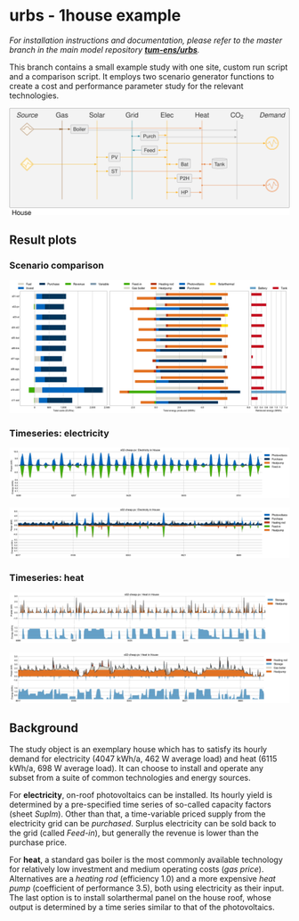 # urbs - 1house example

*For installation instructions and documentation, please refer to the master branch in the main model repository [**tum-ens/urbs**](https://github.com/tum-ens/urbs).*

This branch contains a small example study with one site, custom run script and a comparison script. It employs two scenario generator functions to create a cost and performance parameter study for the relevant technologies.

<a href="img/res.png"><img src="img/res.png" alt="Reference energy system (RES) chart of the modelled study object."></a>

## Result plots

### Scenario comparison

<a href="img/comparison.png"><img src="img/comparison.png" alt="Bar chart of total system cost, electricity generation shares and storage use for all scenarios."></a>

### Timeseries: electricity

<a href="img/s02-cheap-pv-Electricity-House-08-aug.png"><img src="img/s02-cheap-pv-Electricity-House-08-aug.png" alt="Timeseries plot of month August for electricity generation in scenario s02: cheap PV"></a>

<a href="img/s02-cheap-pv-Electricity-House-12-dec.png"><img src="img/s02-cheap-pv-Electricity-House-12-dec.png" alt="Timeseries plot of month December for electricity generation in scenario s02: cheap PV"></a>

### Timeseries: heat

<a href="img/s02-cheap-pv-Heat-House-08-aug.png"><img src="img/s02-cheap-pv-Heat-House-08-aug.png" alt="Timeseries plot of month August for heat generation in scenario s02: cheap PV"></a>

<a href="img/s02-cheap-pv-Heat-House-12-dec.png"><img src="img/s02-cheap-pv-Heat-House-12-dec.png" alt="Timeseries plot of month December for heat generation in scenario s02: cheap PV"></a>

## Background

The study object is an exemplary house which has to satisfy its hourly demand for electricity (4047 kWh/a, 462 W average load) and heat (6115 kWh/a, 698 W average load). It can choose to install and operate any subset from a suite of common technologies and energy sources. 

For **electricity**, on-roof photovoltaics can be installed. Its hourly yield is determined by a pre-specified time series of so-called capacity factors (sheet *SupIm*). Other than that, a time-variable priced supply from the electricity grid can be *purchased*. Surplus electricity can be sold back to the grid (called *Feed-in*), but generally the revenue is lower than the purchase price.

For **heat**, a standard gas boiler is the most commonly available technology for relatively low investment and medium operating costs (*gas price*). Alternatives are a *heating rod* (efficiency 1.0) and a more expensive *heat pump* (coefficient of performance 3.5), both using electricity as their input. The last option is to install solarthermal panel on the house roof, whose output is determined by a time series similar to that of the photovoltaics.

